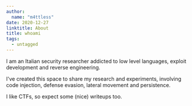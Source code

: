 ```yaml
---
author:
  name: "m4ttless"
date: 2020-12-27
linktitle: About
title: whoami
tags:
  - untagged
---
```


I am an Italian security researcher addicted to low level languages, exploit development and reverse engineering.

I've created this space to share my research and experiments, involving code injection, defense evasion, lateral movement and persistence.

I like CTFs, so expect some (nice) writeups too.
